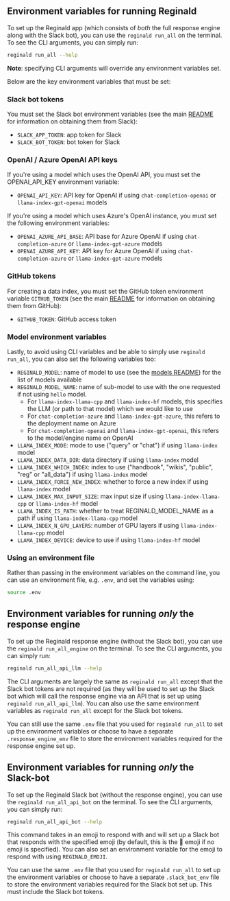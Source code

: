 ## Environment variables for running Reginald

To set up the Reginald app (which consists of _both_ the full response engine along with the Slack bot), you can use the `reginald run_all` on the terminal. To see the CLI arguments, you can simply run:

```bash
reginald run_all --help
```

**Note**: specifying CLI arguments will override any environment variables set.

Below are the key environment variables that must be set:

### Slack bot tokens

You must set the Slack bot environment variables (see the main [README](README.md) for information on obtaining them from Slack):
- `SLACK_APP_TOKEN`: app token for Slack
- `SLACK_BOT_TOKEN`: bot token for Slack

### OpenAI / Azure OpenAI API keys

If you're using a model which uses the OpenAI API, you must set the OPENAI_API_KEY environment variable:

- `OPENAI_API_KEY`: API key for OpenAI if using `chat-completion-openai` or `llama-index-gpt-openai` models

If you're using a model which uses Azure's OpenAI instance, you must set the following environment variables:
- `OPENAI_AZURE_API_BASE`: API base for Azure OpenAI if using `chat-completion-azure` or `llama-index-gpt-azure` models
- `OPENAI_AZURE_API_KEY`: API key for Azure OpenAI if using `chat-completion-azure` or `llama-index-gpt-azure` models

### GitHub tokens

For creating a data index, you must set the GitHub token environment variable `GITHUB_TOKEN` (see the main [README](README.md) for information on obtaining them from GitHub):
- `GITHUB_TOKEN`: GitHub access token

### Model environment variables

Lastly, to avoid using CLI variables and be able to simply use `reginald run_all`, you can also set the following variables too:

- `REGINALD_MODEL`: name of model to use (see the [models README](MODELS.md)) for the list of models available
- `REGINALD_MODEL_NAME`: name of sub-model to use with the one requested if not using `hello` model.
    - For `llama-index-llama-cpp` and `llama-index-hf` models, this specifies the LLM (or path to that model) which we would like to use
    - For `chat-completion-azure` and `llama-index-gpt-azure`, this refers to the deployment name on Azure
    - For `chat-completion-openai` and `llama-index-gpt-openai`, this refers to the model/engine name on OpenAI
- `LLAMA_INDEX_MODE`: mode to use ("query" or "chat") if using `llama-index` model
- `LLAMA_INDEX_DATA_DIR`: data directory if using `llama-index` model
- `LLAMA_INDEX_WHICH_INDEX`: index to use ("handbook", "wikis", "public", "reg" or "all_data") if using `llama-index` model
- `LLAMA_INDEX_FORCE_NEW_INDEX`: whether to force a new index if using `llama-index` model
- `LLAMA_INDEX_MAX_INPUT_SIZE`: max input size if using `llama-index-llama-cpp` or `llama-index-hf` model
- `LLAMA_INDEX_IS_PATH`: whether to treat REGINALD_MODEL_NAME as a path if using `llama-index-llama-cpp` model
- `LLAMA_INDEX_N_GPU_LAYERS`: number of GPU layers if using `llama-index-llama-cpp` model
- `LLAMA_INDEX_DEVICE`: device to use if using `llama-index-hf` model

### Using an environment file

Rather than passing in the environment variables on the command line, you can use an environment file, e.g. `.env`, and set the variables using:

```bash
source .env
```

## Environment variables for running _only_ the response engine

To set up the Reginald response engine (without the Slack bot), you can use the `reginald run_all_engine` on the terminal. To see the CLI arguments, you can simply run:

```bash
reginald run_all_api_llm --help
```

The CLI arguments are largely the same as `reginald run_all` except that the Slack bot tokens are not required (as they will be used to set up the Slack bot which will call the response engine via an API that is set up using `reginald run_all_api_llm`). You can also use the same environment variables as `reginald run_all` except for the Slack bot tokens.

You can still use the same `.env` file that you used for `reginald run_all` to set up the environment variables or choose to have a separate `.response_engine_env` file to store the environment variables required for the response engine set up.

## Environment variables for running _only_ the Slack-bot

To set up the Reginald Slack bot (without the response engine), you can use the `reginald run_all_api_bot` on the terminal. To see the CLI arguments, you can simply run:

```bash
reginald run_all_api_bot --help
```

This command takes in an emoji to respond with and will set up a Slack bot that responds with the specified emoji (by default, this is the :rocket: emoji if no emoji is specified). You can also set an environment variable for the emoji to respond with using `REGINALD_EMOJI`.

You can use the same `.env` file that you used for `reginald run_all` to set up the environment variables or choose to have a separate `.slack_bot_env` file to store the environment variables required for the Slack bot set up. This must include the Slack bot tokens.
